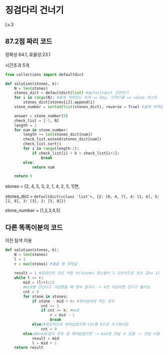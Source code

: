 # 징검다리 건너기

Lv.3

## 87.2점 짜리 코드

정확성 64.1, 효율성:23.1

시간초과 5개

```python
from collections import defaultdict

def solution(stones, k):
    N = len(stones)
    stones_dict = defaultdict(list) #defaultdict 선언하기
    for i in range(N): #돌에 적혀있는 숫자 == key, 인덱스들 == value 리스트
        stones_dict[stones[i]].append(i)
    stone_number = sorted(list(stones_dict), reverse = True) #돌에 적혀있는 숫자들을 내림차순 정렬

    answer = stone_number[0]
    check_list = [-1, N]
    length = 2
    for num in stone_number:
        length += len(stones_dict[num])
        check_list.extend(stones_dict[num])
        check_list.sort()
        for i in range(length-1):
            if check_list[i] + k < check_list[i+1]:
                break
        else:
            return num

    return 0
```

stones = [2, 4, 5, 3, 2, 1, 4, 2, 5, 1]면,

stones_dict = 	`defaultdict(<class 'list'>, {2: [0, 4, 7], 4: [1, 6], 5: [2, 8], 3: [3], 1: [5, 9]})`

stone_number = [1,2,3,4,5]


## 다른 똑똑이분의 코드
이진 탐색 이용

```python
def solution(stones, k):
    N = len(stones) 
    l = 1
    r = max(stones) #돌들 중 최댓값
    
    result = 1 #징검다리 건넌 사람 수(stones 원소들이 1 이상이므로 최소 값== 1)
    while l <= r:
        mid = (l+r)//2
        #mid명 건넌다고 가정했을 때 연속 점프수 -> k번 이상이면 건너기 불가능
        cnt = 0
        for stone in stones:
            if stone - mid < 0: #뛰어넘어야 하는 경우
                cnt += 1
                if cnt >= k: #mid
                    r = mid - 1
                    break
            else:#정상적으로 뛰어넘었으면 cnt를 0으로 초기화시킴
                cnt = 0 
        else:#break없이 모두 잘 뛰어넘었으면 -> mid명 건널 수 있음 -> 건널 사람 늘리기
            result = mid 
            l = mid + 1
    return result
```
